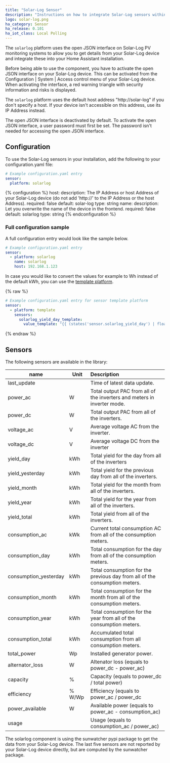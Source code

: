 ```yaml
---
title: "Solar-Log Sensor"
description: "Instructions on how to integrate Solar-Log sensors within Home Assistant."
logo: solar-log.png
ha_category: Sensor
ha_release: 0.101
ha_iot_class: Local Polling
---
```


The `solarlog` platform uses the open JSON interface on Solar-Log PV monitoring systems to allow you to get details from your Solar-Log device and integrate these into your Home Assistant installation.

Before being able to use the component, you have to activate the open JSON interface on your Solar-Log device. This can be activated from the Configuration | System | Access control menu of your Solar-Log device. 
When activating the interface, a red warning triangle with security information and risks is displayed.

The `solarlog` platform uses the default host address "http://solar-log" if you don't specify a host. If your device isn't accessible on this address, use its IP Address instead.

<div class='note warning'>

  The open JSON interface is deactivated by default. To activate the open JSON interface, a user password must first be set. The password isn't needed for accessing the open JSON interface.

</div>

## Configuration

To use the Solar-Log sensors in your installation, add the following to your configuration.yaml file:

```yaml
# Example configuration.yaml entry
sensor:
  platform: solarlog
```

{% configuration %}
host:
  description: The IP Address or host Address of your Solar-Log device (do not add 'http://' to the IP Address or the host Address).
  required: false
  default: solar-log
  type: string
name:
  description: Let you overwrite the name of the device in the frontend.
  required: false
  default: solarlog
  type: string
{% endconfiguration %}

### Full configuration sample

A full configuration entry would look like the sample below.

```yaml
# Example configuration.yaml entry
sensor:
  - platform: solarlog
    name: solarlog
    host: 192.168.1.123
```

In case you would like to convert the values for example to Wh instead of the default kWh, you can use the [template platform](/integrations/template/).

{% raw %}
```yaml
# Example configuration.yaml entry for sensor template platform
sensor:
  - platform: template
    sensors:
      solarlog_yield_day_template:
        value_template: "{{ (states('sensor.solarlog_yield_day') | float * 1000) | round(0) }}"
```
{% endraw %}

## Sensors

The following sensors are available in the library:

| name                  | Unit   | Description   |
|-----------------------|--------|:-------------------------------------------|
| last_update           |        | Time of latest data update.                |
| power_ac              | W      | Total output PAC from all of the inverters and meters in inverter mode. |
| power_dc              | W      | Total output PAC from all of the inverters. |
| voltage_ac            | V      | Average voltage AC from the inverter. |
| voltage_dc            | V      | Average voltage DC from the inverter |
| yield_day             | kWh    | Total yield for the day from all of the inverters |
| yield_yesterday       | kWh    | Total yield for the previous day from all of the inverters. |
| yield_month           | kWh    | Total yield for the month from all of the inverters. |
| yield_year            | kWh    | Total yield for the year from all of the inverters. |
| yield_total           | kWh    | Total yield from all of the inverters. |
| consumption_ac        | kWk    | Current total consumption AC from all of the consumption meters. |
| consumption_day       | kWh    | Total consumption for the day from all of the consumption meters. |
| consumption_yesterday | kWh    | Total consumption for the previous day from all of the consumption meters. |
| consumption_month     | kWh    | Total consumption for the month from all of the consumption meters. |
| consumption_year      | kWh    | Total consumption for the year from all of the consumption meters. |
| consumption_total     | kWh    | Accumulated total consumption from all consumption meters. |
| total_power           | Wp     | Installed generator power. |
| alternator_loss       | W      | Altenator loss (equals to power_dc - power_ac) |
| capacity              | %      | Capacity (equals to power_dc / total power) |
| efficiency            | % W/Wp | Efficiency (equals to power_ac / power_dc |
| power_available       | W      | Available power (equals to power_ac - consumption_ac) | 
| usage                 |        | Usage (equals to consumption_ac / power_ac) |

<div class='note'>

  The solarlog component is using the sunwatcher pypi package to get the data from your Solar-Log device. The last five sensors are not reported by your Solar-Log device directly, but are computed by the sunwatcher package.

</div>
